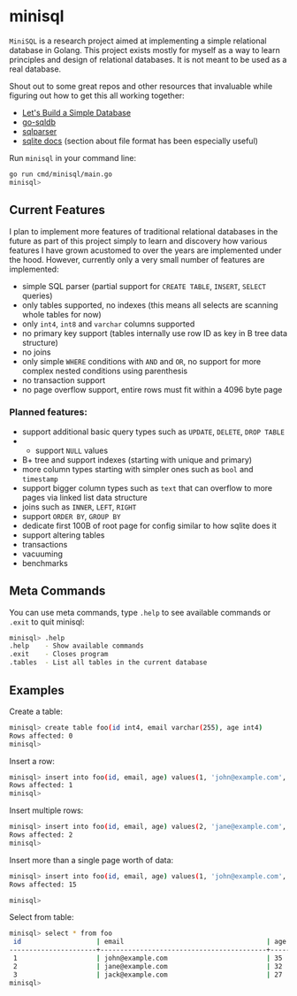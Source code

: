 # minisql

`MiniSQL` is a research project aimed at implementing a simple relational database in Golang. This project exists mostly for myself as a way to learn principles and design of relational databases. It is not meant to be used as a real database.

Shout out to some great repos and other resources that invaluable while figuring out how to get this all working together:
- [Let's Build a Simple Database](https://cstack.github.io/db_tutorial/parts/part1.html)
- [go-sqldb](https://github.com/auxten/go-sqldb)
- [sqlparser](https://github.com/marianogappa/sqlparser)
- [sqlite docs](https://www.sqlite.org/fileformat2.html) (section about file format has been especially useful)

Run `minisql` in your command line:

```sh
go run cmd/minisql/main.go
minisql>
```

## Current Features

I plan to implement more features of traditional relational databases in the future as part of this project simply to learn and discovery how various features I have grown acustomed to over the years are implemented under the hood. However, currently only a very small number of features are implemented:

- simple SQL parser (partial support for `CREATE TABLE`, `INSERT`, `SELECT` queries)
- only tables supported, no indexes (this means all selects are scanning whole tables for now)
- only `int4`, `int8` and `varchar` columns supported
- no primary key support (tables internally use row ID as key in B tree data structure)
- no joins
- only simple `WHERE` conditions with `AND` and `OR`, no support for more complex nested conditions using parenthesis
- no transaction support
- no page overflow support, entire rows must fit within a 4096 byte page

### Planned features:

- support additional basic query types such as `UPDATE`, `DELETE`, `DROP TABLE`
- - support `NULL` values
- B+ tree and support indexes (starting with unique and primary)
- more column types starting with simpler ones such as `bool` and `timestamp`
- support bigger column types such as `text` that can overflow to more pages via linked list data structure
- joins such as `INNER`, `LEFT`, `RIGHT`
- support `ORDER BY`, `GROUP BY`
- dedicate first 100B of root page for config similar to how sqlite does it
- support altering tables
- transactions
- vacuuming
- benchmarks

## Meta Commands

You can use meta commands, type `.help` to see available commands or `.exit` to quit minisql:

```sh
minisql> .help
.help    - Show available commands
.exit    - Closes program
.tables  - List all tables in the current database
```

## Examples

Create a table:

```sh
minisql> create table foo(id int4, email varchar(255), age int4)
Rows affected: 0
minisql>
```

Insert a row:

```sh
minisql> insert into foo(id, email, age) values(1, 'john@example.com', 35)
Rows affected: 1
minisql>
```

Insert multiple rows:

```sh
minisql> insert into foo(id, email, age) values(2, 'jane@example.com', 32), (3, 'jack@example.com', 27)
Rows affected: 2
minisql>
```

Insert more than a single page worth of data:

```sh
minisql> insert into foo(id, email, age) values(1, 'john@example.com', 35), (2, 'jane@example.com', 32), (3, 'jack@example.com', 27), (4, 'jane@example.com', 32), (5, 'jack@example.com', 27), (6, 'jane@example.com', 32), (7, 'jack@example.com', 27),  (8, 'jane@example.com', 32), (9, 'jack@example.com', 27),  (10, 'jane@example.com', 32), (11, 'jack@example.com', 27),  (12, 'jane@example.com', 32), (13, 'jack@example.com', 27), (14, 'jack@example.com', 27), (15, 'jack@example.com', 27)
Rows affected: 15

minisql>
```

Select from table:

```sh
minisql> select * from foo
 id                   | email                                    | age
----------------------+------------------------------------------+----------------------
 1                    | john@example.com                         | 35
 2                    | jane@example.com                         | 32
 3                    | jack@example.com                         | 27
minisql>
```

